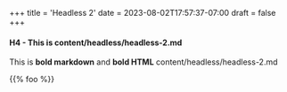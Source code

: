+++
title = 'Headless 2'
date = 2023-08-02T17:57:37-07:00
draft = false
+++

#### H4 - This is content/headless/headless-2.md

This is **bold markdown** and <b>bold HTML</b> content/headless/headless-2.md

{{% foo %}}
